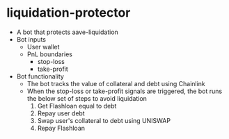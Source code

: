 # liquidation-protector

- A bot that protects aave-liquidation
- Bot inputs
  - User wallet
  - PnL boundaries
    - stop-loss
    - take-profit
- Bot functionality
  - The bot tracks the value of collateral and debt using Chainlink
  - When the stop-loss or take-profit signals are triggered, the bot runs the below set of steps to avoid liquidation
    1. Get Flashloan equal to debt
    1. Repay user debt
    1. Swap user's collateral to debt using UNISWAP
    1. Repay Flashloan
